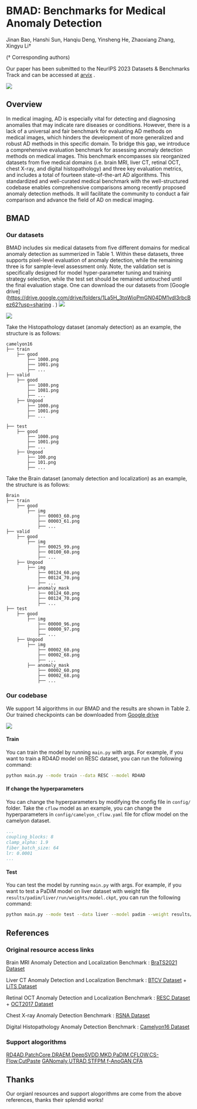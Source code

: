 # BMAD: Benchmarks for Medical Anomaly Detection
Jinan Bao, Hanshi Sun, Hanqiu Deng, Yinsheng He, Zhaoxiang Zhang, Xingyu Li†

(† Corresponding authors)

Our paper has been submitted to the NeurIPS 2023 Datasets & Benchmarks Track and can be accessed at [arvix](https://arxiv.org/abs/2306.11876) .

![](imgs/F1.png)

## Overview
In medical imaging, AD is especially vital for detecting and diagnosing anomalies that may indicate rare diseases or conditions. However, there is a lack of a universal and fair benchmark for evaluating AD methods on medical images, which hinders the development of more generalized and robust AD methods in this specific domain. To bridge this gap, we introduce a comprehensive evaluation benchmark for assessing anomaly detection methods on medical images. This benchmark encompasses six reorganized datasets from five medical domains (i.e. brain MRI, liver CT, retinal OCT, chest X-ray, and digital histopathology) and three key evaluation metrics, and includes a total of fourteen state-of-the-art AD algorithms. This standardized and well-curated medical benchmark with the well-structured codebase enables comprehensive comparisons among recently proposed anomaly detection methods. It will facilitate the community to conduct a fair comparison and advance the field of AD on medical imaging.
      
## BMAD
### Our datasets

BMAD includes six medical datasets from five different domains for medical anomaly detection as summerized in Table 1. Within these datasets, three supports pixel-level evaluation of anomaly detection, while the remaining three is for sample-level assessment only. Note, the validation set is specifically designed for model hyper-parameter tuning and training strategy selection, while the test set should be remained untouched until the final evaluation stage. One can download the our datasets from [Google drive](https://drive.google.com/drive/folders/1La5H_3tqWioPmGN04DM1vdl3rbcBez62?usp=sharing .
) 
![](imgs/Table2.png)

![](imgs/whole-vision.png)


Take the Histopathology dataset (anomaly detection) as an example, the structure is as follows:

```text
camelyon16
├── train
    ├── good
        ├── 1000.png
        ├── 1001.png
        ├── ...
├── valid
    ├── good
        ├── 1080.png
        ├── 1081.png
        ├── ...
    ├── Ungood
        ├── 1000.png
        ├── 1001.png
        ├── ...
    
├── test
    ├── good
        ├── 1000.png
        ├── 1001.png
        ├── ...
    ├── Ungood
        ├── 100.png
        ├── 101.png
        ├── ...
```

Take the Brain dataset (anomaly detection and localization) as an example, the structure is as follows:

```text
Brain
├── train
    ├── good
        ├── img
            ├── 00003_60.png
            ├── 00003_61.png
            ├── ...
├── valid
    ├── good
        ├── img
            ├── 00025_99.png
            ├── 00100_60.png
            ├── ...
    ├── Ungood
        ├── img
            ├── 00124_60.png
            ├── 00124_70.png
            ├── ...
        ├── anomaly_mask
            ├── 00124_60.png
            ├── 00124_70.png
            ├── ...
├── test
    ├── good
        ├── img
            ├── 00000_96.png
            ├── 00000_97.png
            ├── ...
    ├── Ungood
        ├── img
            ├── 00002_60.png
            ├── 00002_68.png
            ├── ...
        ├── anomaly_mask
            ├── 00002_60.png
            ├── 00002_68.png
            ├── ...
```
### Our codebase
We support 14 algorithms in our BMAD and the results are shown in Table 2. Our trained checkpoints can be downloaded from [Google drive](https://drive.google.com/drive/folders/105s6IzMO-Y5P_a_YkQ_dzL0YgbmGPhd8?usp=sharing) 

![](imgs/table3.png)

#### Train
You can train the model by running `main.py` with args. For example, if you want to train a RD4AD model on RESC dataset, you can run the following command:

```bash
python main.py --mode train --data RESC --model RD4AD
```
#### If change the hyperparameters
You can change the hyperparameters by modifying the config file in `config/` folder. Take the `cflow` model as an example, you can change the hyperparameters in `config/camelyon_cflow.yaml` file for cflow model on the camelyon dataset.

```yaml
...
coupling_blocks: 8
clamp_alpha: 1.9
fiber_batch_size: 64
lr: 0.0001
...
```
#### Test
You can test the model by running `main.py` with args. For example, if you want to test a PaDiM model on liver dataset with weight file `results/padim/liver/run/weights/model.ckpt`, you can run the following command:

```bash
python main.py --mode test --data liver --model padim --weight results/padim/liver/run/weights/model.ckpt
```
## References 

### Original resource access links
Brain MRI Anomaly Detection and Localization Benchmark : [BraTS2021 Dataset](http://braintumorsegmentation.org/)  

Liver CT Anomaly Detection and Localization Benchmark :  [BTCV Dataset](https://www.synapse.org/#!Synapse:syn3193805/wiki/217753) + [LiTS Dataset](https://www.kaggle.com/datasets/andrewmvd/liver-tumor-segmentation)    

Retinal OCT Anomaly Detection and Localization Benchmark : [RESC Dataset](https://github.com/CharlesKangZhou/P_Net_Anomaly_Detection) + [OCT2017 Dataset](https://www.kaggle.com/datasets/paultimothymooney/kermany2018) 

Chest X-ray Anomaly Detection Benchmark : [RSNA Dataset](https://www.kaggle.com/competitions/rsna-pneumonia-detection-challenge/overview)  

Digital Histopathology Anomaly Detection Benchmark : [Camelyon16 Dataset](https://camelyon17.grand-challenge.org/Data/)      

### Support alogorithms
[RD4AD](https://arxiv.org/abs/2201.10703),[PatchCore](https://arxiv.org/abs/2106.08265),[DRAEM](https://arxiv.org/abs/2108.07610),[DeepSVDD](https://proceedings.mlr.press/v80/ruff18a.html),[MKD](https://arxiv.org/abs/2011.11108),[PaDIM](https://arxiv.org/abs/2011.08785),[CFLOW](https://arxiv.org/abs/2107.12571),[CS-Flow](https://arxiv.org/abs/2110.02855),[CutPaste](https://openaccess.thecvf.com/content/CVPR2021/papers/Li_CutPaste_Self-Supervised_Learning_for_Anomaly_Detection_and_Localization_CVPR_2021_paper.pdf) [GANomaly](https://arxiv.org/abs/1805.06725),[UTRAD](https://www.sciencedirect.com/science/article/abs/pii/S0893608021004810),[STFPM](https://arxiv.org/abs/2111.15376),[f-AnoGAN](https://www.sciencedirect.com/science/article/abs/pii/S1361841518302640),[CFA](https://arxiv.org/abs/2206.04325)

## Thanks
Our orgianl resources and support alogorithms are come from the above references, thanks their splendid works!


